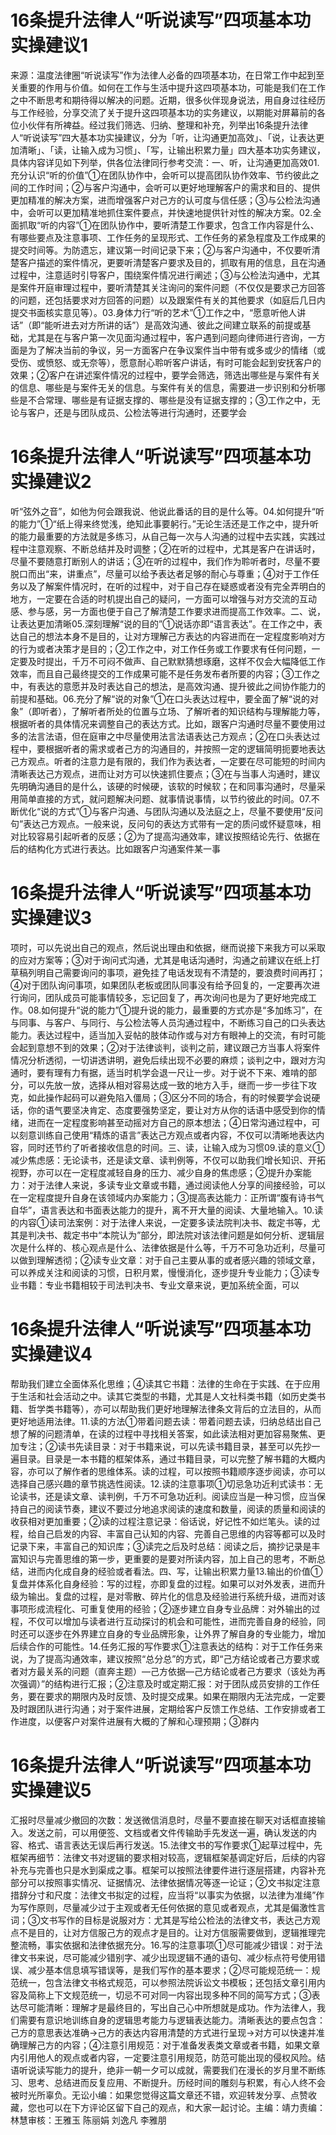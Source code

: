 # 16条提升法律人“听说读写”四项基本功实操建议1

来源：温度法律圈“听说读写”作为法律人必备的四项基本功，在日常工作中起到至关重要的作用与价值。如何在工作与生活中提升这四项基本功，可能是我们在工作之中不断思考和期待得以解决的问题。近期，很多伙伴现身说法，用自身过往经历与工作经验，分享交流了关于提升这四项基本功的实务建议，以期能对屏幕前的各位小伙伴有所裨益。经过我们筛选、归纳、整理和补充，列举出16条提升法律人“听说读写”四大基本功实操建议，分为「听，让沟通更加高效」、「说，让表达更加清晰」、「读，让输入成为习惯」、「写，让输出积累力量」四大基本功实务建议，具体内容详见如下列举，供各位法律同行参考交流：一、听，让沟通更加高效01.充分认识“听的价值”①在团队协作中，会听可以提高团队协作效率、节约彼此之间的工作时间；②与客户沟通中，会听可以更好地理解客户的需求和目的、提供更加精准的解决方案，进而增强客户对己方的认可度与信任感；③与公检法沟通中，会听可以更加精准地抓住案件要点，并快速地提供针对性的解决方案。02.全面抓取“听的内容”①在团队协作中，要听清楚工作要求，包含工作内容是什么、有哪些要点及注意事项、工作任务的呈现形式、工作任务的紧急程度及工作成果的提交时间等。为防遗忘，建议第一时间记录下来；②与客户沟通中，不仅要听清楚客户描述的案件情况，更要听清楚客户要求及目的，抓取有用的信息，且在沟通过程中，注意适时引导客户，围绕案件情况进行阐述；③与公检法沟通中，尤其是案件开庭审理过程中，要听清楚其关注询问的案件问题（不仅仅是要求己方回答的问题，还包括要求对方回答的问题）以及跟案件有关的其他要求（如庭后几日内提交书面核实意见等）。03.身体力行“听的艺术”①工作之中，“愿意听他人讲话”（即“能听进去对方所讲的话”）是高效沟通、彼此之间建立联系的前提或基础，尤其是在与客户第一次见面沟通过程中，客户遇到问题向律师进行咨询，一方面是为了解决当前的争议，另一方面客户在争议案件当中带有或多或少的情绪（或受伤、或愤怒、或无奈等），愿意耐心聆听客户讲话，有时可能会起到安抚客户的效果；②客户在讲述案件情况的过程中，要学会筛选，筛选出哪些是与案件有关的信息、哪些是与案件无关的信息。与案件有关的信息，需要进一步识别和分析哪些是不合常理、哪些是有证据支撑的、哪些是没有证据支撑的；③工作之中，无论与客户，还是与团队成员、公检法等进行沟通时，还要学会

# 16条提升法律人“听说读写”四项基本功实操建议2

听“弦外之音”，如他为何会跟我说、他说此番话的目的是什么等。04.如何提升“听的能力”①“纸上得来终觉浅，绝知此事要躬行。”无论生活还是工作之中，提升听的能力最重要的方法就是多练习，从自己每一次与人沟通的过程中去实践，实践过程中注意观察、不断总结并及时调整；②在听的过程中，尤其是客户在讲话时，尽量不要随意打断别人的讲话；③在听的过程中，我们作为聆听者时，尽量不要脱口而出“来，讲重点”，尽量可以给予表达者足够的耐心与尊重；④对于工作任务以及了解案件情况时，在听的过程中，对于自己存在疑惑或者没有完全弄明白的地方，一定要在合适的时机提出自己的疑问，一方面可以增强与对方交流的互动感、参与感，另一方面也便于自己了解清楚工作要求进而提高工作效率。二、说，让表达更加清晰05.深刻理解“说的目的”①说话亦即“语言表达”。在工作之中，表达自己的想法本身不是目的，让对方理解己方表达的内容进而在一定程度影响对方的行为或者决策才是目的；②工作之中，对工作任务或工作要求有任何问题，一定要及时提出，千万不可闷不做声、自己默默猜想琢磨，这样不仅会大幅降低工作效率，而且自己最终提交的工作成果可能不是任务发布者所要的内容；③工作之中，有表达的意愿并及时表达自己的想法，是高效沟通、提升彼此之间协作能力的前提和基础。06.充分了解“说的对象”①在口头表达过程中，要全面了解“说的对象”（即听者），了解听者所处的位置与立场、了解听者的知识结构与理解能力等，根据听者的具体情况来调整自己的表达方式。比如，跟客户沟通时尽量不要使用过多的法言法语，但在庭审之中尽量使用法言法语表达己方观点；②在口头表达过程中，要根据听者的需求或者己方的沟通目的，并按照一定的逻辑简明扼要地表达己方观点。听者的注意力是有限的，我们作为表达者，一定要在尽可能短的时间内清晰表达己方观点，进而让对方可以快速抓住要点；③在与当事人沟通时，建议先明确沟通目的是什么，该硬的时候硬，该软的时候软；在和同事沟通时，尽量采用简单直接的方式，就问题解决问题、就事情说事情，以节约彼此的时间。07.不断优化“说的方式”①与客户沟通、与团队沟通以及法庭之上，尽量不要使用“反问句”表达己方观点。一般来说，反问句的表达方式带有一定的质问或怀疑意味，相对比较容易引起听者的反感；②为了提高沟通效率，建议按照结论先行、依据在后的结构化方式进行表达。比如跟客户沟通案件某一事

# 16条提升法律人“听说读写”四项基本功实操建议3

项时，可以先说出自己的观点，然后说出理由和依据，继而说接下来我方可以采取的应对方案等；③对于询问式沟通，尤其是电话沟通时，沟通之前建议在纸上打草稿列明自己需要询问的事项，避免挂了电话发现有不清楚的，要浪费时间再打；④对于团队询问事项，如果团队老板或团队同事没有给予回复的，一定要再次进行询问，团队成员可能事情较多，忘记回复了，再次询问也是为了更好地完成工作。08.如何提升“说的能力”①提升说的能力，最重要的方式亦是“多加练习”，在与同事、与客户、与同行、与公检法等人员沟通过程中，不断练习自己的口头表达能力。表达过程中，适当加入妥帖的肢体动作或与对方有眼神上的交流，有时可能会起到意想不到的效果；②对于法律谈判，谈判之前，建议跟己方当事人将案件情况分析透彻，一切讲透讲明，避免后续出现不必要的麻烦；谈判之中，跟对方沟通时，要有理有力有据，适当时机学会退一尺让一步。对于说不下来、难啃的部分，可以先放一放，选择从相对容易达成一致的地方入手，继而一步一步往下攻克，如此操作起码可以避免陷入僵局；③区分不同的场合，有的时候要学会说硬话，你的语气要坚决肯定、态度要强势坚定，要让对方从你的话语中感受到你的情绪，进而在一定程度影响甚至动摇对方自己的原本想法；④日常沟通过程中，可以刻意训练自己使用“精炼的语言”表达己方观点或者内容，不仅可以清晰地表达内容，同时还节约了听者接收信息的时间。三、读，让输入成为习惯09.读的意义①减少焦虑感：无论读书，还是读文章、读判例等，不仅可以助我们增长知识、开拓视野，亦可以在一定程度减轻自身的压力、减少自身的焦虑感；②提升办案能力：对于法律人来说，多读专业文章或书籍，通过阅读他人分享的间接经验，可以在一定程度提升自身在该领域内办案能力；③提高表达能力：正所谓“腹有诗书气自华”，语言表达和书面表达能力的提升，离不开大量的阅读、大量地输入。10.读的内容①读司法案例：对于法律人来说，一定要多读法院判决书、裁定书等，尤其是判决书、裁定书中“本院认为”部分，即法院对该法律问题是如何分析、逻辑层次是什么样的、核心观点是什么、法律依据是什么等，千万不可急功近利，尽量可以做到理解透彻；②读专业文章：对于自己主要从事的或者感兴趣的领域文章，可以养成关注和阅读的习惯，日积月累，慢慢消化，逐步提升专业能力；③读专业书籍：专业书籍相较于司法判决书、专业文章来说，更加系统全面，可以

# 16条提升法律人“听说读写”四项基本功实操建议4

帮助我们建立全面体系化思维；④读其它书籍：法律的生命在于实践、在于应用于生活和社会活动之中。读其它类型的书籍，尤其是人文社科类书籍（如历史类书籍、哲学类书籍等），亦可以帮助我们更好地理解法律条文背后的立法目的，从而更好地适用法律。11.读的方法①带着问题去读：带着问题去读，归纳总结出自己想了解的问题清单，在读的过程中寻找相关答案，如此读法相对更加容易聚焦、更加专注；②读书先读目录：对于书籍来说，可以先读书籍目录，甚至可以先抄一遍目录。目录是一本书籍的框架体系，通过书籍目录，可以完整了解书籍的大概内容，亦可以了解作者的思维体系。读的过程，可以按照书籍顺序逐步阅读，亦可以选择自己感兴趣的章节挑选性阅读。12.读的注意事项①切忌急功近利式读书：无论读书，还是读文章、读判例，千万不可急功近利。阅读应当是一种习惯，应当保持自己的阅读节奏，建议不要过分地追求阅读的速度和数量，阅读的质量和阅读的收获相对更加重要；②读的过程注意记录：俗话说，好记性不如烂笔头。读的过程，给自己启发的内容、丰富自己认知的内容、完善自己思维的内容等都可以及时记录下来，丰富自己的知识库；③读完之后及时总结：阅读之后，摘抄记录是丰富知识与完善思维的第一步，更重要的是要对所读内容，加上自己的思考，不断总结，进而内化成自身的经验或者看法。四、写，让输出积累力量13.输出的价值①复盘并体系化自身经验：写的过程，亦即复盘的过程。如果可以对外发表，进而升级为输出。复盘的过程，是对零散、碎片化的信息及经验进行系统升级，进而对该事项形成流程化、可重复使用的经验；②逐步建立自身专业品牌：对外输出的过程，不仅可以增加与读者进行互动探讨的机会和可能性，进而完善自身的经验，同时还可以逐步在外界建立自身的专业品牌形象，让外界了解自身的专业能力，增加后续合作的可能性。14.任务汇报的写作要求①注意表达的结构：对于工作任务来说，为了提高沟通效率，建议按照“总分总”的方式，即“己方结论或者己方要求或者对方最关系的问题（直奔主题）—己方依据—己方结论或者己方要求（该处为再次强调）”的结构进行汇报；②注意及时或定期汇报：对于团队成员安排的工作任务，要在要求的期限内及时反馈、及时提交成果。如果在期限内无法完成，一定要及时跟团队进行沟通；对于案件进展，定期给客户反馈工作总结、工作安排或者工作进度，以便客户对案件进展有大概的了解和心理预期；③群内

# 16条提升法律人“听说读写”四项基本功实操建议5

汇报时尽量减少撤回的次数：发送微信消息时，尽量不要直接在聊天对话框直接输入。发送之前，可以用便签、文档或者文件传输助手先发送一遍，确认发送的内容、格式、语言表达无误后再行发送。15.法律文书的写作要求①起草过程中，先框架再细节：法律文书对逻辑的要求相对较高，逻辑框架基调定好后，后续的内容补充与完善也只是水到渠成之事。框架可以按照法律要件进行逐层搭建，内容补充部分可以按照事实情况、证据情况、法律依据情况等逐一论证；②文书拟定注意措辞分寸和尺度：法律文书拟定的过程，应当将“以事实为依据，以法律为准绳”作为写作原则，尽量减少过于主观或者无任何依据的意见或者观点，尤其是偏激性言词；③文书写作的目标是说服对方：尤其是写给公检法的法律文书，表达己方观点不是目的，让对方信服己方的观点才是目的。让对方信服需要做到，逻辑推理完整流畅，事实依据和法律依据充分。16.写的注意事项①尽可能减少错误：对于法律文书来说，尽可能减少错别字、减少出现逻辑不通的语句、减少标点符号使用错误、减少基本信息填写错误等，是我们写作的基本要求；②尽可能规范统一：规范统一，包含法律文书格式规范，可以参照法院诉讼文书模板；还包括文章引用内容及简称上下文规范统一，切忌不可对同一内容出现多种不同的简写方式；③表达尽可能清晰：理解才是最终目的，写出自己心中所想就是成功。作为法律人，我们需要有意识地训练自身的逻辑思考能力与逻辑表达能力。清晰表达的要点包含：己方的意思表达准确→己方的表达内容用清楚的方式进行呈现→对方可以快速并准确理解己方的内容；④注意引用规范：对于准备发表类文章或者书籍，如果文章内引用他人的观点或者内容，一定要注意引用规范，防范可能出现的侵权风险。结 语听说读写能力的提升，绝非一朝一夕可以成就，需要我们在漫长的岁月里不断练习、思考、总结进而反复应用、不断提升。历经时间的雕刻与积累，有心人终不会被时光所辜负。无讼小编：如果您觉得这篇文章还不错，欢迎转发分享、点赞收藏，您也可以在下方评论区留下自己的观点，和大家一起讨论。主编：靖力责编：林慧审核：王雅玉 陈丽娟 刘逸凡 李雅朋

